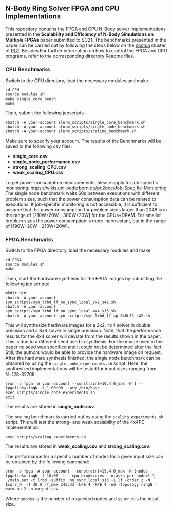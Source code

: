 ## N-Body Ring Solver FPGA and CPU Implementations

This repository contains the FPGA and CPU N-Body solver implementations presented in the **Scalability and Efficiency of N-Body Simulations on Multiple FPGAs** paper submitted to SC21. The benchmarks presented in the paper can be carried out by following the steps below on the [noctua](https://wikis.uni-paderborn.de/pc2doc/Noctua) cluster of [PC²](https://pc2.uni-paderborn.de/). Besides 
For further information on how to control the FPGA and CPU programs, refer to the corresponding directory Readme files.

### CPU Benchmarks

Switch to the CPU directory, load the necessary modules and make.

```
cd CPU
source modules.sh
make single_core_bench
make
```

Then, submit the following jobscripts
```
sbatch -A your-account slurm_scripts/single_core_benchmark.sh
sbatch -A your-account slurm_scripts/single_node_benchmark.sh
sbatch -A your-account slurm_scripts/scaling_benchmark.sh
```
Make sure to specify your account. The results of the Benchmarks will be saved to the following csv files: 
- **single_core.csv**
- **single_node_performance.csv**
- **strong_scaling_CPU.csv**
- **weak_scaling_CPU.csv**

To get power consumption measurements, please apply for job-specific monitoring:
https://wikis.uni-paderborn.de/pc2doc/Job-Specific-Monitoring  
The single node benchmark waits 60s between executions with different problem sizes, such that the power consumption data can be related to executions.
If job-specific monitoring is not accessible, it is sufficient to assume that the power consumption for problem sizes larger than 2048 is in the range of [210W+20W - 300W+20W] for the CPUs+DRAM. For smaller problem sizes the power consumption is more inconsistant, but in the range of [190W+20W - 210W+20W].


### FPGA Benchmarks

Switch to the FPGA directory, load the necessary modules and make.
```
cd FPGA
source modules.sh
make
```
Then, start the hardware synthesis for the FPGA images by submitting the following job scripts:
```
mkdir bin
sbatch -A your-account syn_scripts/syn_lrbd_lf_no_sync_local_2x2_s42.sh
sbatch -A your-account syn_scripts/syn_lrbd_lf_no_sync_local_4x4_s13.sh
sbatch -A your-account syn_scripts/syn_lrbd_lf_sp_8x8L32_s42.sh
```
This will synthesize hardware images for a 2x2, 4x4 solver in double precision and a 8x8 solver in single precision.
Note, that the performance results for the 4x4 solver will deviate from the results shown in the paper. This is due to a different seed used in synthesis. For the image used in the paper no seed was specified and it could not be determined after the fact. Still, the authors would be able to provide the hardware image on request.      
After the hardware synthesis finished, the single node benchmark can be obtained by using the `single_node_experiments.sh` script.
Here, the synthesized implementations will be tested for input sizes ranging from N=128-32768.
```
srun -p fpga -A your-account --constraint=19.4.0_max -N 1 --fpgalink=ringN -t 1:00:00 --pty /bin/bash
exec_scripts/single_node_experiments.sh
exit
```
The results are stored in **single_node.csv**.

The scaling benchmark is carried out by using the `scaling_experiments.sh` script. This will test the strong- and weak scalability of the 4x4PE implementation.
```
exec_scripts/scaling_experiments.sh
```
The results are stored in **weak_scaling.csv** and **strong_scaling.csv**.

The performance for a specific number of nodes for a given input size can be obtained by the following command:
```
srun -p fpga -A your-account --constraint=19.4.0_max -N $nodes --fpgalink=ringN -t 10:00 -l --cpu-bind=cores --ntasks-per-node=1 \
./main.out -t lrbd -suffix _no_sync_local_s13 -i lf -order 2 -N $curr_N  -T 30.0 -f_max 243.33 -LPE 4 -RPE 4 -nd -topology ringN -warm-up 2 -o output.csv
```
Where `$nodes` is the number of requested nodes and `$curr_N` is the input size.
